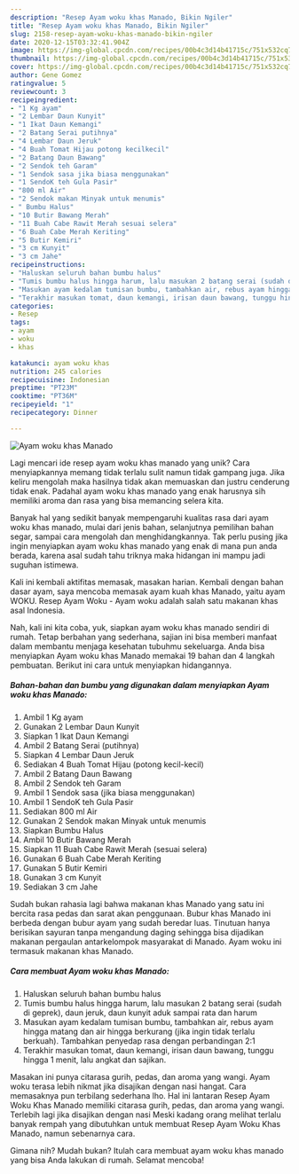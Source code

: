 ```yaml
---
description: "Resep Ayam woku khas Manado, Bikin Ngiler"
title: "Resep Ayam woku khas Manado, Bikin Ngiler"
slug: 2158-resep-ayam-woku-khas-manado-bikin-ngiler
date: 2020-12-15T03:32:41.904Z
image: https://img-global.cpcdn.com/recipes/00b4c3d14b41715c/751x532cq70/ayam-woku-khas-manado-foto-resep-utama.jpg
thumbnail: https://img-global.cpcdn.com/recipes/00b4c3d14b41715c/751x532cq70/ayam-woku-khas-manado-foto-resep-utama.jpg
cover: https://img-global.cpcdn.com/recipes/00b4c3d14b41715c/751x532cq70/ayam-woku-khas-manado-foto-resep-utama.jpg
author: Gene Gomez
ratingvalue: 5
reviewcount: 3
recipeingredient:
- "1 Kg ayam"
- "2 Lembar Daun Kunyit"
- "1 Ikat Daun Kemangi"
- "2 Batang Serai putihnya"
- "4 Lembar Daun Jeruk"
- "4 Buah Tomat Hijau potong kecilkecil"
- "2 Batang Daun Bawang"
- "2 Sendok teh Garam"
- "1 Sendok sasa jika biasa menggunakan"
- "1 SendoK teh Gula Pasir"
- "800 ml Air"
- "2 Sendok makan Minyak untuk menumis"
- " Bumbu Halus"
- "10 Butir Bawang Merah"
- "11 Buah Cabe Rawit Merah sesuai selera"
- "6 Buah Cabe Merah Keriting"
- "5 Butir Kemiri"
- "3 cm Kunyit"
- "3 cm Jahe"
recipeinstructions:
- "Haluskan seluruh bahan bumbu halus"
- "Tumis bumbu halus hingga harum, lalu masukan 2 batang serai (sudah di geprek), daun jeruk, daun kunyit aduk sampai rata dan harum"
- "Masukan ayam kedalam tumisan bumbu, tambahkan air, rebus ayam hingga matang dan air hingga berkurang (jika ingin tidak terlalu berkuah). Tambahkan penyedap rasa dengan perbandingan 2:1"
- "Terakhir masukan tomat, daun kemangi, irisan daun bawang, tunggu hingga 1 menit, lalu angkat dan sajikan."
categories:
- Resep
tags:
- ayam
- woku
- khas

katakunci: ayam woku khas 
nutrition: 245 calories
recipecuisine: Indonesian
preptime: "PT23M"
cooktime: "PT36M"
recipeyield: "1"
recipecategory: Dinner

---
```



![Ayam woku khas Manado](https://img-global.cpcdn.com/recipes/00b4c3d14b41715c/751x532cq70/ayam-woku-khas-manado-foto-resep-utama.jpg)

Lagi mencari ide resep ayam woku khas manado yang unik? Cara menyiapkannya memang tidak terlalu sulit namun tidak gampang juga. Jika keliru mengolah maka hasilnya tidak akan memuaskan dan justru cenderung tidak enak. Padahal ayam woku khas manado yang enak harusnya sih memiliki aroma dan rasa yang bisa memancing selera kita.

Banyak hal yang sedikit banyak mempengaruhi kualitas rasa dari ayam woku khas manado, mulai dari jenis bahan, selanjutnya pemilihan bahan segar, sampai cara mengolah dan menghidangkannya. Tak perlu pusing jika ingin menyiapkan ayam woku khas manado yang enak di mana pun anda berada, karena asal sudah tahu triknya maka hidangan ini mampu jadi suguhan istimewa.

Kali ini kembali aktifitas memasak, masakan harian. Kembali dengan bahan dasar ayam, saya mencoba memasak ayam kuah khas Manado, yaitu ayam WOKU. Resep Ayam Woku - Ayam woku adalah salah satu makanan khas asal Indonesia.


Nah, kali ini kita coba, yuk, siapkan ayam woku khas manado sendiri di rumah. Tetap berbahan yang sederhana, sajian ini bisa memberi manfaat dalam membantu menjaga kesehatan tubuhmu sekeluarga. Anda bisa menyiapkan Ayam woku khas Manado memakai 19 bahan dan 4 langkah pembuatan. Berikut ini cara untuk menyiapkan hidangannya.

<!--inarticleads1-->

##### Bahan-bahan dan bumbu yang digunakan dalam menyiapkan Ayam woku khas Manado:

1. Ambil 1 Kg ayam
1. Gunakan 2 Lembar Daun Kunyit
1. Siapkan 1 Ikat Daun Kemangi
1. Ambil 2 Batang Serai (putihnya)
1. Siapkan 4 Lembar Daun Jeruk
1. Sediakan 4 Buah Tomat Hijau (potong kecil-kecil)
1. Ambil 2 Batang Daun Bawang
1. Ambil 2 Sendok teh Garam
1. Ambil 1 Sendok sasa (jika biasa menggunakan)
1. Ambil 1 SendoK teh Gula Pasir
1. Sediakan 800 ml Air
1. Gunakan 2 Sendok makan Minyak untuk menumis
1. Siapkan  Bumbu Halus
1. Ambil 10 Butir Bawang Merah
1. Siapkan 11 Buah Cabe Rawit Merah (sesuai selera)
1. Gunakan 6 Buah Cabe Merah Keriting
1. Gunakan 5 Butir Kemiri
1. Gunakan 3 cm Kunyit
1. Sediakan 3 cm Jahe


Sudah bukan rahasia lagi bahwa makanan khas Manado yang satu ini bercita rasa pedas dan sarat akan penggunaan. Bubur khas Manado ini berbeda dengan bubur ayam yang sudah beredar luas. Tinutuan hanya berisikan sayuran tanpa mengandung daging sehingga bisa dijadikan makanan pergaulan antarkelompok masyarakat di Manado. Ayam woku ini termasuk makanan khas Manado. 

<!--inarticleads2-->

##### Cara membuat Ayam woku khas Manado:

1. Haluskan seluruh bahan bumbu halus
1. Tumis bumbu halus hingga harum, lalu masukan 2 batang serai (sudah di geprek), daun jeruk, daun kunyit aduk sampai rata dan harum
1. Masukan ayam kedalam tumisan bumbu, tambahkan air, rebus ayam hingga matang dan air hingga berkurang (jika ingin tidak terlalu berkuah). Tambahkan penyedap rasa dengan perbandingan 2:1
1. Terakhir masukan tomat, daun kemangi, irisan daun bawang, tunggu hingga 1 menit, lalu angkat dan sajikan.


Masakan ini punya citarasa gurih, pedas, dan aroma yang wangi. Ayam woku terasa lebih nikmat jika disajikan dengan nasi hangat. Cara memasaknya pun terbilang sederhana lho. Hal ini lantaran Resep Ayam Woku Khas Manado memiliki citarasa gurih, pedas, dan aroma yang wangi. Terlebih lagi jika disajikan dengan nasi Meski kadang orang melihat terlalu banyak rempah yang dibutuhkan untuk membuat Resep Ayam Woku Khas Manado, namun sebenarnya cara. 

Gimana nih? Mudah bukan? Itulah cara membuat ayam woku khas manado yang bisa Anda lakukan di rumah. Selamat mencoba!
